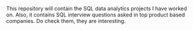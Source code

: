 This repository will contain the SQL data analytics projects I have worked on. Also, it contains SQL interview questions asked in top product based companies. Do check them, they are interesting.

